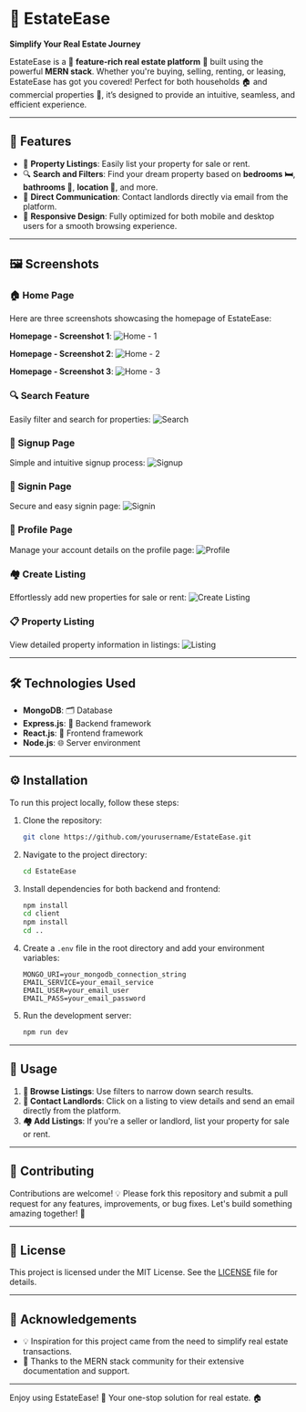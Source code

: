 # 🏡 **EstateEase**  
**Simplify Your Real Estate Journey**  

EstateEase is a 🌟 **feature-rich real estate platform** 🌟 built using the powerful **MERN stack**. Whether you're buying, selling, renting, or leasing, EstateEase has got you covered! Perfect for both households 🏠 and commercial properties 🏢, it’s designed to provide an intuitive, seamless, and efficient experience.  

---

## 🚀 **Features**  

- 🔑 **Property Listings**: Easily list your property for sale or rent.  
- 🔍 **Search and Filters**: Find your dream property based on **bedrooms 🛏️**, **bathrooms 🛁**, **location 📍**, and more.  
- 📧 **Direct Communication**: Contact landlords directly via email from the platform.  
- 📱 **Responsive Design**: Fully optimized for both mobile and desktop users for a smooth browsing experience.  

---

## 🖼️ **Screenshots**  

### 🏠 Home Page
Here are three screenshots showcasing the homepage of EstateEase:

**Homepage - Screenshot 1**:
![Home - 1](assets/home1.png)

**Homepage - Screenshot 2**:
![Home - 2](assets/home2.png)

**Homepage - Screenshot 3**:
![Home - 3](assets/home3.png)

### 🔍 Search Feature
Easily filter and search for properties:
![Search](assets/search.png)

### 📝 Signup Page
Simple and intuitive signup process:
![Signup](assets/signup.png)

### 🔑 Signin Page
Secure and easy signin page:
![Signin](assets/signin.png)

### 👤 Profile Page
Manage your account details on the profile page:
![Profile](assets/profile.png)

### 🏘️ Create Listing
Effortlessly add new properties for sale or rent:
![Create Listing](assets/createListing.png)

### 📋 Property Listing
View detailed property information in listings:
![Listing](assets/listing.png)

---

## 🛠️ **Technologies Used**  

- **MongoDB**: 🗂️ Database  
- **Express.js**: 🚀 Backend framework  
- **React.js**: 🎨 Frontend framework  
- **Node.js**: 🌐 Server environment  

---

## ⚙️ **Installation**  

To run this project locally, follow these steps:  

1. Clone the repository:
    ```bash
    git clone https://github.com/yourusername/EstateEase.git
    ```

2. Navigate to the project directory:
    ```bash
    cd EstateEase
    ```

3. Install dependencies for both backend and frontend:
    ```bash
    npm install
    cd client
    npm install
    cd ..
    ```

4. Create a `.env` file in the root directory and add your environment variables:
    ```env
    MONGO_URI=your_mongodb_connection_string
    EMAIL_SERVICE=your_email_service
    EMAIL_USER=your_email_user
    EMAIL_PASS=your_email_password
    ```

5. Run the development server:
    ```bash
    npm run dev
    ```

---

## 📖 **Usage**  

1. **🔎 Browse Listings**: Use filters to narrow down search results.
2. **📧 Contact Landlords**: Click on a listing to view details and send an email directly from the platform.
3. **🏘️ Add Listings**: If you're a seller or landlord, list your property for sale or rent.

---

## 🤝 **Contributing**  

Contributions are welcome! 💡 Please fork this repository and submit a pull request for any features, improvements, or bug fixes. Let's build something amazing together! 🚀

---

## 📜 **License**  

This project is licensed under the MIT License. See the [LICENSE](LICENSE) file for details.  

---

## 🌟 **Acknowledgements**  

- 💡 Inspiration for this project came from the need to simplify real estate transactions.
- 🙌 Thanks to the MERN stack community for their extensive documentation and support.

---

Enjoy using EstateEase! 🚀 Your one-stop solution for real estate. 🏠
